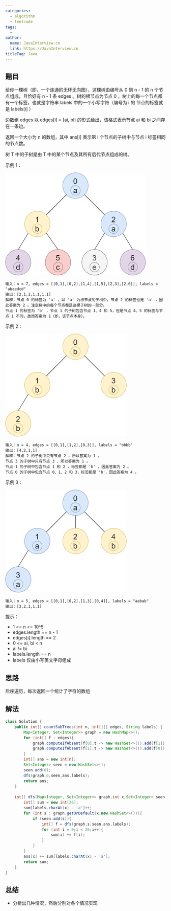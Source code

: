```yaml
---
categories:
  - algorithm
  - leetcode
tags:
  - 
author: 
  name: JavaInterview.cn
  link: https://JavaInterview.cn
titleTag: Java
---
```


## 题目

给你一棵树（即，一个连通的无环无向图），这棵树由编号从 0  到 n - 1 的 n 个节点组成，且恰好有 n - 1 条 edges 。树的根节点为节点 0 ，树上的每一个节点都有一个标签，也就是字符串 labels 中的一个小写字符（编号为 i 的 节点的标签就是 labels[i] ）

边数组 edges 以 edges[i] = [ai, bi] 的形式给出，该格式表示节点 ai 和 bi 之间存在一条边。

返回一个大小为 n 的数组，其中 ans[i] 表示第 i 个节点的子树中与节点 i 标签相同的节点数。

树 T 中的子树是由 T 中的某个节点及其所有后代节点组成的树。



示例 1：

![q3e1.jpg](../../../media/pictures/leetcode/q3e1.jpg)

    输入：n = 7, edges = [[0,1],[0,2],[1,4],[1,5],[2,3],[2,6]], labels = "abaedcd"
    输出：[2,1,1,1,1,1,1]
    解释：节点 0 的标签为 'a' ，以 'a' 为根节点的子树中，节点 2 的标签也是 'a' ，因此答案为 2 。注意树中的每个节点都是这棵子树的一部分。
    节点 1 的标签为 'b' ，节点 1 的子树包含节点 1、4 和 5，但是节点 4、5 的标签与节点 1 不同，故而答案为 1（即，该节点本身）。
示例 2：

![q3e2.jpg](../../../media/pictures/leetcode/q3e2.jpg)

    输入：n = 4, edges = [[0,1],[1,2],[0,3]], labels = "bbbb"
    输出：[4,2,1,1]
    解释：节点 2 的子树中只有节点 2 ，所以答案为 1 。
    节点 3 的子树中只有节点 3 ，所以答案为 1 。
    节点 1 的子树中包含节点 1 和 2 ，标签都是 'b' ，因此答案为 2 。
    节点 0 的子树中包含节点 0、1、2 和 3，标签都是 'b'，因此答案为 4 。
示例 3：

![q3e3.jpg](../../../media/pictures/leetcode/q3e3.jpg)

    输入：n = 5, edges = [[0,1],[0,2],[1,3],[0,4]], labels = "aabab"
    输出：[3,2,1,1,1]


提示：

* 1 <= n <= 10^5
* edges.length == n - 1
* edges[i].length == 2
* 0 <= ai, bi < n
* ai != bi
* labels.length == n
* labels 仅由小写英文字母组成
## 思路

后序遍历，每次返回一个统计了字符的数组

## 解法
```java
class Solution {
    public int[] countSubTrees(int n, int[][] edges, String labels) {
        Map<Integer, Set<Integer>> graph = new HashMap<>();
        for (int[] f : edges){
            graph.computeIfAbsent(f[0],t -> new HashSet<>()).add(f[1]);
            graph.computeIfAbsent(f[1],t -> new HashSet<>()).add(f[0]);
        }
        int[] ans = new int[n];
        Set<Integer> seen = new HashSet<>();
        seen.add(0);
        dfs(graph,0,seen,ans,labels);
        return ans;
    }

    int[] dfs(Map<Integer, Set<Integer>> graph,int x,Set<Integer> seen,int[] ans,String labels){
        int[] sum = new int[26];
        sum[labels.charAt(x) - 'a']++;
        for (int s : graph.getOrDefault(x,new HashSet<>())){
            if (seen.add(s)){
                int[] f = dfs(graph,s,seen,ans,labels);
                for (int i = 0;i < 26;i++){
                    sum[i] += f[i];
                }
            }
        }
        ans[x] += sum[labels.charAt(x) - 'a'];
        return sum;
    }
}
```

## 总结

- 分析出几种情况，然后分别对各个情况实现 

